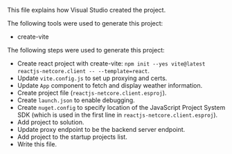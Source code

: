 This file explains how Visual Studio created the project.

The following tools were used to generate this project:
- create-vite

The following steps were used to generate this project:
- Create react project with create-vite: `npm init --yes vite@latest reactjs-netcore.client -- --template=react`.
- Update `vite.config.js` to set up proxying and certs.
- Update `App` component to fetch and display weather information.
- Create project file (`reactjs-netcore.client.esproj`).
- Create `launch.json` to enable debugging.
- Create `nuget.config` to specify location of the JavaScript Project System SDK (which is used in the first line in `reactjs-netcore.client.esproj`).
- Add project to solution.
- Update proxy endpoint to be the backend server endpoint.
- Add project to the startup projects list.
- Write this file.
